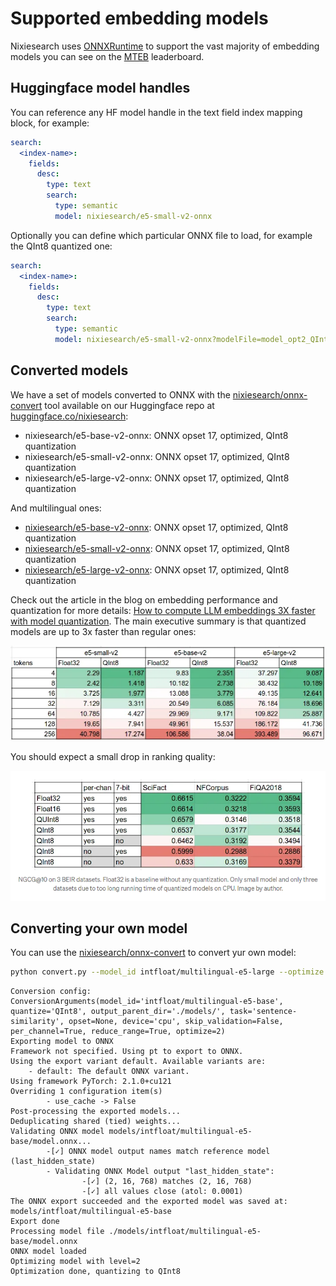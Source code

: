 # Supported embedding models

Nixiesearch uses [ONNXRuntime](https://onnxruntime.ai/) to support the vast majority of embedding models you can see on the [MTEB](https://huggingface.co/spaces/mteb/leaderboard) leaderboard. 

## Huggingface model handles

You can reference any HF model handle in the text field index mapping block, for example:

```yaml
search:
  <index-name>:
    fields:
      desc:
        type: text
        search: 
          type: semantic
          model: nixiesearch/e5-small-v2-onnx
```

Optionally you can define which particular ONNX file to load, for example the QInt8 quantized one:

```yaml
search:
  <index-name>:
    fields:
      desc:
        type: text
        search: 
          type: semantic
          model: nixiesearch/e5-small-v2-onnx?modelFile=model_opt2_QInt8.onnx
```

## Converted models

We have a set of models converted to ONNX with the [nixiesearch/onnx-convert](https://github.com/nixiesearch/onnx-convert) tool available on our Huggingface repo at [huggingface.co/nixiesearch](http://huggingface.co/nixiesearch):

* nixiesearch/e5-base-v2-onnx: ONNX opset 17, optimized, QInt8 quantization
* nixiesearch/e5-small-v2-onnx: ONNX opset 17, optimized, QInt8 quantization
* nixiesearch/e5-large-v2-onnx: ONNX opset 17, optimized, QInt8 quantization

And multilingual ones:

* [nixiesearch/e5-base-v2-onnx](https://huggingface.co/nixiesearch/multilingual-e5-base-onnx): ONNX opset 17, optimized, QInt8 quantization
* [nixiesearch/e5-small-v2-onnx](https://huggingface.co/nixiesearch/multilingual-e5-small-onnx): ONNX opset 17, optimized, QInt8 quantization
* [nixiesearch/e5-large-v2-onnx](https://huggingface.co/nixiesearch/multilingual-e5-large-onnx): ONNX opset 17, optimized, QInt8 quantization

Check out the article in the blog on embedding performance and quantization for more details: [How to compute LLM embeddings 3X faster with model quantization](https://medium.com/nixiesearch/how-to-compute-llm-embeddings-3x-faster-with-model-quantization-25523d9b4ce5). The main executive summary is that quantized models are up to 3x faster than regular ones:

![quantized perf](../../img/quan.png)

You should expect a small drop in ranking quality:

![mteb scores](../../img/mteb.png)

## Converting your own model

You can use the [nixiesearch/onnx-convert](https://github.com/nixiesearch/onnx-convert) to convert yur own model:

```bash
python convert.py --model_id intfloat/multilingual-e5-large --optimize 2 --quantize QInt8
```

```
Conversion config: ConversionArguments(model_id='intfloat/multilingual-e5-base', quantize='QInt8', output_parent_dir='./models/', task='sentence-similarity', opset=None, device='cpu', skip_validation=False, per_channel=True, reduce_range=True, optimize=2)
Exporting model to ONNX
Framework not specified. Using pt to export to ONNX.
Using the export variant default. Available variants are:
    - default: The default ONNX variant.
Using framework PyTorch: 2.1.0+cu121
Overriding 1 configuration item(s)
        - use_cache -> False
Post-processing the exported models...
Deduplicating shared (tied) weights...
Validating ONNX model models/intfloat/multilingual-e5-base/model.onnx...
        -[✓] ONNX model output names match reference model (last_hidden_state)
        - Validating ONNX Model output "last_hidden_state":
                -[✓] (2, 16, 768) matches (2, 16, 768)
                -[✓] all values close (atol: 0.0001)
The ONNX export succeeded and the exported model was saved at: models/intfloat/multilingual-e5-base
Export done
Processing model file ./models/intfloat/multilingual-e5-base/model.onnx
ONNX model loaded
Optimizing model with level=2
Optimization done, quantizing to QInt8
```